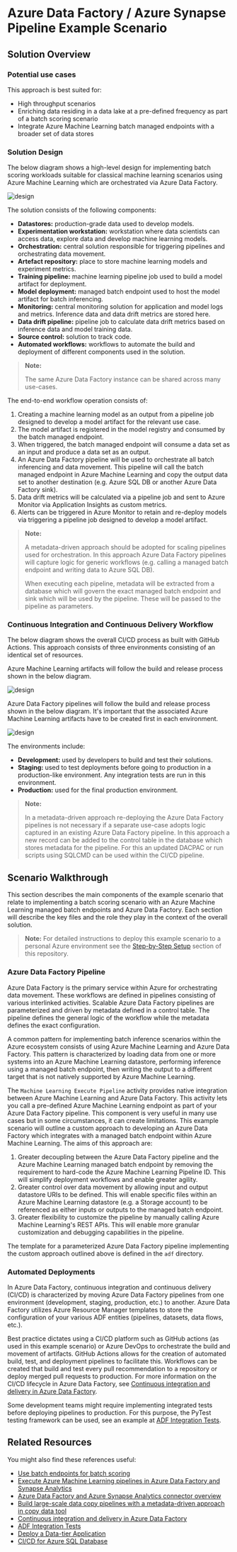 # Azure Data Factory / Azure Synapse Pipeline Example Scenario

## Solution Overview

### Potential use cases

This approach is best suited for:

- High throughput scenarios
- Enriching data residing in a data lake at a pre-defined frequency as part of a batch scoring scenario
- Integrate Azure Machine Learning batch managed endpoints with a broader set of data stores

### Solution Design

The below diagram shows a high-level design for implementing batch scoring workloads suitable for classical machine learning scenarios using Azure Machine Learning which are orchestrated via Azure Data Factory.

![design](./images/design-adf.png)

The solution consists of the following components:

- **Datastores:** production-grade data used to develop models.
- **Experimentation workstation:** workstation where data scientists can access data, explore data and develop machine learning models.
- **Orchestration:** central solution responsible for triggering pipelines and orchestrating data movement.
- **Artefact repository:** place to store machine learning models and experiment metrics.
- **Training pipeline:** machine learning pipeline job used to build a model artifact for deployment.
- **Model deployment:** managed batch endpoint used to host the model artifact for batch inferencing.
- **Monitoring:** central monitoring solution for application and model logs and metrics. Inference data and data drift metrics are stored here.
- **Data drift pipeline:** pipeline job to calculate data drift metrics based on inference data and model training data.
- **Source control:** solution to track code.
- **Automated workflows:** workflows to automate the build and deployment of different components used in the solution.

> **Note:**
>
> The same Azure Data Factory instance can be shared across many use-cases.

The end-to-end workflow operation consists of:

1. Creating a machine learning model as an output from a pipeline job designed to develop a model artifact for the relevant use case.
2. The model artifact is registered in the model registry and consumed by the batch managed endpoint.
3. When triggered, the batch managed endpoint will consume a data set as an input and produce a data set as an output.
4. An Azure Data Factory pipeline will be used to orchestrate all batch inferencing and data movement. This pipeline will call the batch managed endpoint in Azure Machine Learning and copy the output data set to another destination (e.g. Azure SQL DB or another Azure Data Factory sink).
5. Data drift metrics will be calculated via a pipeline job and sent to Azure Monitor via Application Insights as custom metrics.
6. Alerts can be triggered in Azure Monitor to retain and re-deploy models via triggering a pipeline job designed to develop a model artifact.

> **Note:**
>
> A metadata-driven approach should be adopted for scaling pipelines used for orchestration.
> In this approach Azure Data Factory pipelines will capture logic for generic workflows (e.g. calling a managed batch endpoint and writing data to Azure SQL DB).
>
> When executing each pipeline, metadata will be extracted from a database which will govern the exact managed batch endpoint and sink which will be used by the pipeline.
> These will be passed to the pipeline as parameters.

### Continuous Integration and Continuous Delivery Workflow

The below diagram shows the overall CI/CD process as built with GitHub Actions. This approach consists of three environments consisting of an identical set of resources.

Azure Machine Learning artifacts will follow the build and release process shown in the below diagram.

![design](./images/cicd-batch.png)

Azure Data Factory pipelines will follow the build and release process shown in the below diagram. It's important that the associated Azure Machine Learning artifacts have to be created first in each environment.

![design](./images/cicd-adf.png)

The environments include:

- **Development:** used by developers to build and test their solutions.
- **Staging:** used to test deployments before going to production in a production-like environment. Any integration tests are run in this environment.
- **Production:** used for the final production environment.

> **Note:**
>
> In a metadata-driven approach re-deploying the Azure Data Factory pipelines is not necessary if a separate use-case adopts logic captured in an existing Azure Data Factory pipeline.
> In this approach a new record can be added to the control table in the database which stores metadata for the pipeline.
> For this an updated DACPAC or run scripts using SQLCMD can be used within the CI/CD pipeline.

## Scenario Walkthrough

This section describes the main components of the example scenario that relate to implementing a batch scoring scenario with an Azure Machine Learning managed batch endpoints and Azure Data Factory. Each section will describe the key files and the role they play in the context of the overall solution.

> **Note:**
> For detailed instructions to deploy this example scenario to a personal Azure environment see the [Step-by-Step Setup](./step-by-step-adf.md) section of this repository.

### Azure Data Factory Pipeline

Azure Data Factory is the primary service within Azure for orchestrating data movement. These workflows are defined in pipelines consisting of various interlinked activities. Scalable Azure Data Factory pipelines are parameterized and driven by metadata defined in a control table. The pipeline defines the general logic of the workflow while the metadata defines the exact configuration.

A common pattern for implementing batch inference scenarios within the Azure ecosystem consists of using Azure Machine Learning and Azure Data Factory. This pattern is characterized by loading data from one or more systems into an Azure Machine Learning datastore, performing inference using a managed batch endpoint, then writing the output to a different target that is not natively supported by Azure Machine Learning.

The `Machine Learning Execute Pipeline` activity provides native integration between Azure Machine Learning and Azure Data Factory. This activity lets you call a pre-defined Azure Machine Learning endpoint as part of your Azure Data Factory pipeline. This component is very useful in many use cases but in some circumstances, it can create limitations. This example scenario will outline a custom approach to developing an Azure Data Factory which integrates with a managed batch endpoint within Azure Machine Learning. The aims of this approach are:

1. Greater decoupling between the Azure Data Factory pipeline and the Azure Machine Learning managed batch endpoint by removing the requirement to hard-code the Azure Machine Learning Pipeline ID. This will simplify deployment workflows and enable greater agility.
2. Greater control over data movement by allowing input and output datastore URIs to be defined. This will enable specific files within an Azure Machine Learning datastore (e.g. a Storage account) to be referenced as either inputs or outputs to the managed batch endpoint.
3. Greater flexibility to customize the pipeline by manually calling Azure Machine Learning's REST APIs. This will enable more granular customization and debugging capabilities in the pipeline.

The template for a parameterized Azure Data Factory pipeline implementing the custom approach outlined above is defined in the `adf` directory.

### Automated Deployments

In Azure Data Factory, continuous integration and continuous delivery (CI/CD) is characterized by moving Azure Data Factory pipelines from one environment (development, staging, production, etc.) to another. Azure Data Factory utilizes Azure Resource Manager templates to store the configuration of your various ADF entities (pipelines, datasets, data flows, etc.).

Best practice dictates using a CI/CD platform such as GitHub actions (as used in this example scenario) or Azure DevOps to orchestrate the build and movement of artifacts. GitHub Actions allows for the creation of automated build, test, and deployment pipelines to facilitate this. Workflows can be created that build and test every pull recommendation to a repository or deploy merged pull requests to production. For more information on the CI/CD lifecycle in Azure Data Factory, see [Continuous integration and delivery in Azure Data Factory](https://docs.microsoft.com/azure/data-factory/continuous-integration-delivery).

Some development teams might require implementing integrated tests before deploying pipelines to production. For this purpose, the PyTest testing framework can be used, see an example at [ADF Integration Tests](https://github.com/Azure-Samples/modern-data-warehouse-dataops/blob/main/single_tech_samples/datafactory/tests/integrationtests/tests/README.md).

## Related Resources

You might also find these references useful:

- [Use batch endpoints for batch scoring](https://docs.microsoft.com/azure/machine-learning/how-to-use-batch-endpoint)
- [Execute Azure Machine Learning pipelines in Azure Data Factory and Synapse Analytics](https://docs.microsoft.com/azure/data-factory/transform-data-machine-learning-service)
- [Azure Data Factory and Azure Synapse Analytics connector overview](https://docs.microsoft.com/azure/data-factory/connector-overview)
- [Build large-scale data copy pipelines with a metadata-driven approach in copy data tool](https://docs.microsoft.com/azure/data-factory/copy-data-tool-metadata-driven)
- [Continuous integration and delivery in Azure Data Factory](https://docs.microsoft.com/azure/data-factory/continuous-integration-delivery)
- [ADF Integration Tests](https://github.com/Azure-Samples/modern-data-warehouse-dataops/blob/main/single_tech_samples/datafactory/tests/integrationtests/tests/README.md)
- [Deploy a Data-tier Application](https://docs.microsoft.com/sql/relational-databases/data-tier-applications/deploy-a-data-tier-application)
- [CI/CD for Azure SQL Database](https://github.com/Azure-Samples/modern-data-warehouse-dataops/tree/main/single_tech_samples/azuresql)
